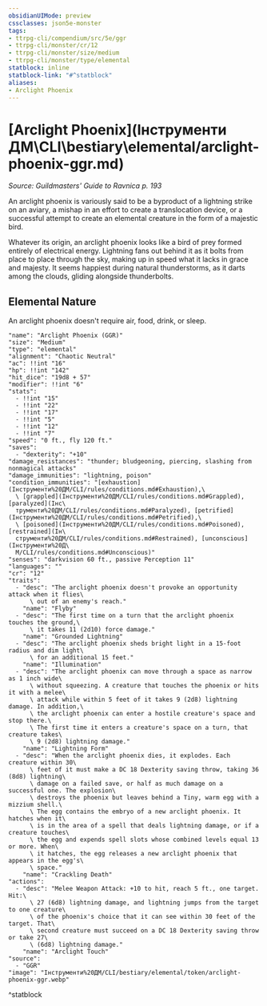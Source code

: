 ```yaml
---
obsidianUIMode: preview
cssclasses: json5e-monster
tags:
- ttrpg-cli/compendium/src/5e/ggr
- ttrpg-cli/monster/cr/12
- ttrpg-cli/monster/size/medium
- ttrpg-cli/monster/type/elemental
statblock: inline
statblock-link: "#^statblock"
aliases:
- Arclight Phoenix
---
```

# [Arclight Phoenix](Інструменти ДМ\CLI\bestiary\elemental/arclight-phoenix-ggr.md)
*Source: Guildmasters' Guide to Ravnica p. 193*  

An arclight phoenix is variously said to be a byproduct of a lightning strike on an aviary, a mishap in an effort to create a translocation device, or a successful attempt to create an elemental creature in the form of a majestic bird.

Whatever its origin, an arclight phoenix looks like a bird of prey formed entirely of electrical energy. Lightning fans out behind it as it bolts from place to place through the sky, making up in speed what it lacks in grace and majesty. It seems happiest during natural thunderstorms, as it darts among the clouds, gliding alongside thunderbolts.

## Elemental Nature

An arclight phoenix doesn't require air, food, drink, or sleep.

```statblock
"name": "Arclight Phoenix (GGR)"
"size": "Medium"
"type": "elemental"
"alignment": "Chaotic Neutral"
"ac": !!int "16"
"hp": !!int "142"
"hit_dice": "19d8 + 57"
"modifier": !!int "6"
"stats":
  - !!int "15"
  - !!int "22"
  - !!int "17"
  - !!int "5"
  - !!int "12"
  - !!int "7"
"speed": "0 ft., fly 120 ft."
"saves":
  - "dexterity": "+10"
"damage_resistances": "thunder; bludgeoning, piercing, slashing from nonmagical attacks"
"damage_immunities": "lightning, poison"
"condition_immunities": "[exhaustion](Інструменти%20ДМ/CLI/rules/conditions.md#Exhaustion),\
  \ [grappled](Інструменти%20ДМ/CLI/rules/conditions.md#Grappled), [paralyzed](Інс\
  трументи%20ДМ/CLI/rules/conditions.md#Paralyzed), [petrified](Інструменти%20ДМ/CLI/rules/conditions.md#Petrified),\
  \ [poisoned](Інструменти%20ДМ/CLI/rules/conditions.md#Poisoned), [restrained](Ін\
  струменти%20ДМ/CLI/rules/conditions.md#Restrained), [unconscious](Інструменти%20Д\
  М/CLI/rules/conditions.md#Unconscious)"
"senses": "darkvision 60 ft., passive Perception 11"
"languages": ""
"cr": "12"
"traits":
  - "desc": "The arclight phoenix doesn't provoke an opportunity attack when it flies\
      \ out of an enemy's reach."
    "name": "Flyby"
  - "desc": "The first time on a turn that the arclight phoenix touches the ground,\
      \ it takes 11 (2d10) force damage."
    "name": "Grounded Lightning"
  - "desc": "The arclight phoenix sheds bright light in a 15-foot radius and dim light\
      \ for an additional 15 feet."
    "name": "Illumination"
  - "desc": "The arclight phoenix can move through a space as narrow as 1 inch wide\
      \ without squeezing. A creature that touches the phoenix or hits it with a melee\
      \ attack while within 5 feet of it takes 9 (2d8) lightning damage. In addition,\
      \ the arclight phoenix can enter a hostile creature's space and stop there.\
      \ The first time it enters a creature's space on a turn, that creature takes\
      \ 9 (2d8) lightning damage."
    "name": "Lightning Form"
  - "desc": "When the arclight phoenix dies, it explodes. Each creature within 30\
      \ feet of it must make a DC 18 Dexterity saving throw, taking 36 (8d8) lightning\
      \ damage on a failed save, or half as much damage on a successful one. The explosion\
      \ destroys the phoenix but leaves behind a Tiny, warm egg with a mizzium shell.\
      \ The egg contains the embryo of a new arclight phoenix. It hatches when it\
      \ is in the area of a spell that deals lightning damage, or if a creature touches\
      \ the egg and expends spell slots whose combined levels equal 13 or more. When\
      \ it hatches, the egg releases a new arclight phoenix that appears in the egg's\
      \ space."
    "name": "Crackling Death"
"actions":
  - "desc": "Melee Weapon Attack: +10 to hit, reach 5 ft., one target. Hit:\
      \ 27 (6d8) lightning damage, and lightning jumps from the target to one creature\
      \ of the phoenix's choice that it can see within 30 feet of the target. That\
      \ second creature must succeed on a DC 18 Dexterity saving throw or take 27\
      \ (6d8) lightning damage."
    "name": "Arclight Touch"
"source":
  - "GGR"
"image": "Інструменти%20ДМ/CLI/bestiary/elemental/token/arclight-phoenix-ggr.webp"
```
^statblock